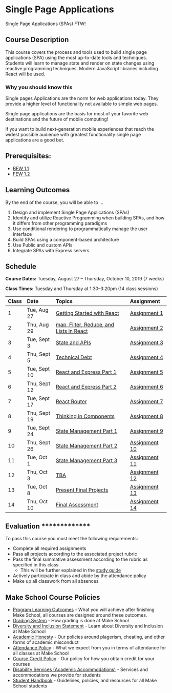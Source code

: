 # Single Page Applications

Single Page Applications (SPAs) FTW!

## Course Description

This course covers the process and tools used to build single page applications (SPA) using the most up-to-date tools and techniques. Students will learn to manage state and render on state changes using reactive programming techniques. Modern JavaScript libraries including React will be used.

### Why you should know this

Single pages Applications are the norm for web applications today. They provide a higher level of functionality not available to simple web pages.

Single page applications are the basis for most of your favorite web destinations and the future of mobile computing!

If you want to build next-generation mobile experiences that reach the widest possible audience with greatest functionality single page applications are a good bet.

## Prerequisites:  

- [BEW 1.1](https://github.com/Make-School-Courses/BEW-1.1-RESTful-and-Resourceful-MVC-Architecture)
- [FEW 1.2](https://github.com/Make-School-Courses/FEW-1.2-JavaScript-Foundations)

## Learning Outcomes

By the end of the course, you will be able to ...

1. Design and implement Single Page Applications (SPAs)
1. Identify and utilize Reactive Programming when building SPAs, and how it differs from other programming paradigms
1. Use conditional rendering to programmatically manage the user interface
1. Build SPAs using a component-based architecture
1. Use Public and custom APIs
1. Integrate SPAs with Express servers

## Schedule
**Course Dates:** Tuesday, August 27 – Thursday, October 10, 2019 (7 weeks)

**Class Times:** Tuesday and Thursday at 1:30–3:20pm (14 class sessions)

| Class | Date | Topics | Assignment |
|:------|:------|:-------|:----------|
|  1 | Tue, Aug 27  | [Getting Started with React](Lessons/lesson-01.md) | [Assignment 1](Assignments/Assignment-01.md) |
|  2 | Thu, Aug 29  | [map, Filter, Reduce, and Lists in React](Lessons/lesson-02.md) | [Assignment 2](Assignments/Assignment-02.md) |
|  3 | Tue, Sept 3  | [State and APIs](Lessons/lesson-03.md) | [Assignment 3](Assignments/Assignment-03.md) |
|  4 | Thu, Sept 5  | [Technical Debt](Lessons/lesson-04.md) | [Assignment 4](Assignments/Assignment-04.md) |
|  5 | Tue, Sept 10 | [React and Express Part 1](Lessons/lesson-05.md) | [Assignment 5](Assignments/Assignment-05.md) |
|  6 | Thu, Sept 12 | [React and Express Part 2](Lessons/lesson-06.md) | [Assignment 6](Assignments/Assignment-06.md) |
|  7 | Tue, Sept 17 | [React Router](Lessons/lesson-07.md) | [Assignment 7](Assignments/Assignment-07.md) |
|  8 | Thu, Sept 19 | [Thinking in Components](Lessons/lesson-08.md) | [Assignment 8](Assignments/Assignment-08.md) |
|  9 | Tue, Sept 24 | [State Management Part 1](Lessons/lesson-09.md) | [Assignment 9](Assignments/Assignment-09.md) |
| 10 | Thu, Sept 26 | [State Management Part 2](Lessons/lesson-10.md) | [Assignment 10](Assignments/Assignment-10.md) | 
| 11 | Tue, Oct 1   | [State Management Part 3](Lessons/lesson-11.md) | [Assignment 11](Assignments/Assignment-11.md) |
| 12 | Thu, Oct 3   | [TBA](Lessons/lesson-12.md) | [Assignment 12](Assignments/Assignment-12.md) |
| 13 | Tue, Oct 8   | [Present Final Projects](Lessons/lesson-13.md) | [Assignment 13](Assignments/Assignment-13.md) |
| 14 | Thu, Oct 10  | [Final Assessment](Lessons/lesson-14.md) | [Assignment 14](Assignments/Assignment-14.md) |

## Evaluation *************

To pass this course you must meet the following requirements:

- Complete all required assignments 
- Pass all projects according to the associated project rubric
- Pass the final summative assessment according to the rubric as specified in this class
  - This will be further explained in the [study guide](ADD_STUDY_GUIDE_LNK)
- Actively participate in class and abide by the attendance policy
- Make up all classwork from all absences

## Make School Course Policies

- [Program Learning Outcomes](https://make.sc/program-learning-outcomes) - What you will achieve after finishing Make School, all courses are designed around these outcomes.
- [Grading System](https://make.sc/grading-system) - How grading is done at Make School
- [Diversity and Inclusion Statement](https://make.sc/diversity-and-inclusion-statement) - Learn about Diversity and Inclusion at Make School
- [Academic Honesty](https://make.sc/academic-honesty-policy) - Our policies around plagerism, cheating, and other forms of academic misconduct 
- [Attendance Policy](https://make.sc/attendance-policy) - What we expect from you in terms of attendance for all classes at Make School
- [Course Credit Policy](https://make.sc/course-credit-policy) - Our policy for how you obtain credit for your courses
- [Disability Services (Academic Accommodations)](https://make.sc/disability-services) - Services and accommodations we provide for students
- [Student Handbook](https://make.sc/student-handbook) - Guidelines, policies, and resources for all Make School students
